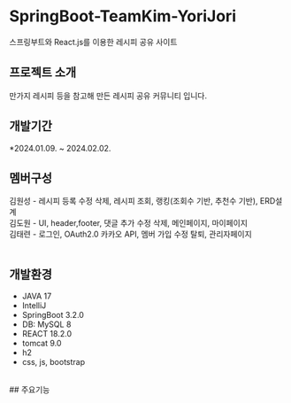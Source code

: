 # SpringBoot-TeamKim-YoriJori
스프링부트와 React.js를 이용한 레시피 공유 사이트
<br>
## 프로젝트 소개
만가지 레시피 등을 참고해 만든 레시피 공유 커뮤니티 입니다.
<br>

## 개발기간
*2024.01.09. ~ 2024.02.02.
<br>
## 멤버구성
김원성 - 레시피 등록 수정 삭제, 레시피 조회, 랭킹(조회수 기반, 추천수 기반), ERD설계<br>
김도원 - UI, header,footer, 댓글 추가 수정 삭제, 메인페이지, 마이페이지<br>
김태련 - 로그인, OAuth2.0 카카오 API, 멤버 가입 수정 탈퇴, 관리자페이지<br>
<br>
## 개발환경
- JAVA 17
- IntelliJ
- SpringBoot 3.2.0
- DB: MySQL 8
- REACT 18.2.0
- tomcat 9.0
- h2
- css, js, bootstrap
<br>
## 주요기능
